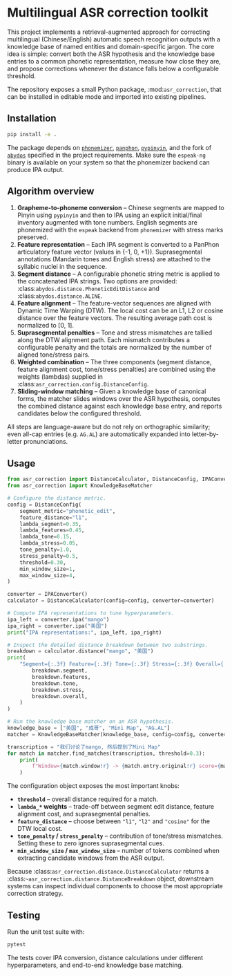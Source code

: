# Multilingual ASR correction toolkit

This project implements a retrieval-augmented approach for correcting
multilingual (Chinese/English) automatic speech recognition outputs with a
knowledge base of named entities and domain-specific jargon. The core idea is
simple: convert both the ASR hypothesis and the knowledge base entries to a
common phonetic representation, measure how close they are, and propose
corrections whenever the distance falls below a configurable threshold.

The repository exposes a small Python package, :mod:`asr_correction`, that can
be installed in editable mode and imported into existing pipelines.

## Installation

```bash
pip install -e .
```

The package depends on [`phonemizer`](https://github.com/bootphon/phonemizer),
[`panphon`](https://github.com/dmort27/panphon), [`pypinyin`](https://github.com/mozillazg/python-pinyin),
and the fork of [`abydos`](https://github.com/denizberkin/abydos) specified in
the project requirements. Make sure the `espeak-ng` binary is available on your
system so that the phonemizer backend can produce IPA output.

## Algorithm overview

1. **Grapheme-to-phoneme conversion** – Chinese segments are mapped to Pinyin
   using ``pypinyin`` and then to IPA using an explicit initial/final inventory
   augmented with tone numbers. English segments are phonemized with the
   ``espeak`` backend from ``phonemizer`` with stress marks preserved.
2. **Feature representation** – Each IPA segment is converted to a PanPhon
   articulatory feature vector (values in \{-1, 0, +1\}). Suprasegmental
   annotations (Mandarin tones and English stress) are attached to the
   syllabic nuclei in the sequence.
3. **Segment distance** – A configurable phonetic string metric is applied to
   the concatenated IPA strings. Two options are provided:
   :class:`abydos.distance.PhoneticEditDistance` and
   :class:`abydos.distance.ALINE`.
4. **Feature alignment** – The feature-vector sequences are aligned with
   Dynamic Time Warping (DTW). The local cost can be an L1, L2 or cosine
   distance over the feature vectors. The resulting average path cost is
   normalized to \[0, 1\].
5. **Suprasegmental penalties** – Tone and stress mismatches are tallied along
   the DTW alignment path. Each mismatch contributes a configurable penalty and
   the totals are normalized by the number of aligned tone/stress pairs.
6. **Weighted combination** – The three components (segment distance, feature
   alignment cost, tone/stress penalties) are combined using the weights
   (lambdas) supplied in :class:`asr_correction.config.DistanceConfig`.
7. **Sliding-window matching** – Given a knowledge base of canonical forms, the
   matcher slides windows over the ASR hypothesis, computes the combined
   distance against each knowledge base entry, and reports candidates below the
   configured threshold.

All steps are language-aware but do not rely on orthographic similarity; even
all-cap entries (e.g. ``AG.AL``) are automatically expanded into letter-by-
letter pronunciations.

## Usage

```python
from asr_correction import DistanceCalculator, DistanceConfig, IPAConverter
from asr_correction import KnowledgeBaseMatcher

# Configure the distance metric.
config = DistanceConfig(
    segment_metric="phonetic_edit",
    feature_distance="l1",
    lambda_segment=0.35,
    lambda_features=0.45,
    lambda_tone=0.15,
    lambda_stress=0.05,
    tone_penalty=1.0,
    stress_penalty=0.5,
    threshold=0.30,
    min_window_size=1,
    max_window_size=4,
)

converter = IPAConverter()
calculator = DistanceCalculator(config=config, converter=converter)

# Compute IPA representations to tune hyperparameters.
ipa_left = converter.ipa("mango")
ipa_right = converter.ipa("美国")
print("IPA representations:", ipa_left, ipa_right)

# Inspect the detailed distance breakdown between two substrings.
breakdown = calculator.distance("mango", "美国")
print(
    "Segment={:.3f} Feature={:.3f} Tone={:.3f} Stress={:.3f} Overall={:.3f}".format(
        breakdown.segment,
        breakdown.features,
        breakdown.tone,
        breakdown.stress,
        breakdown.overall,
    )
)

# Run the knowledge base matcher on an ASR hypothesis.
knowledge_base = ["美国", "成哥", "Mini Map", "AG.AL"]
matcher = KnowledgeBaseMatcher(knowledge_base, config=config, converter=converter)

transcription = "我们讨论了mango, 然后提到了Mini Map"
for match in matcher.find_matches(transcription, threshold=0.3):
    print(
        f"Window={match.window!r} -> {match.entry.original!r} score={match.breakdown.overall:.3f}"
    )
```

The configuration object exposes the most important knobs:

- **``threshold``** – overall distance required for a match.
- **``lambda_*`` weights** – trade-off between segment edit distance, feature
  alignment cost, and suprasegmental penalties.
- **``feature_distance``** – choose between ``"l1"``, ``"l2"`` and
  ``"cosine"`` for the DTW local cost.
- **``tone_penalty`` / ``stress_penalty``** – contribution of tone/stress
  mismatches. Setting these to zero ignores suprasegmental cues.
- **``min_window_size`` / ``max_window_size``** – number of tokens combined when
  extracting candidate windows from the ASR output.

Because :class:`asr_correction.distance.DistanceCalculator` returns a
:class:`~asr_correction.distance.DistanceBreakdown` object, downstream systems
can inspect individual components to choose the most appropriate correction
strategy.

## Testing

Run the unit test suite with:

```bash
pytest
```

The tests cover IPA conversion, distance calculations under different
hyperparameters, and end-to-end knowledge base matching.
